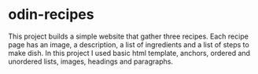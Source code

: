 # odin-recipes
This project builds a simple website that gather three recipes. Each recipe page has an image, a description, a list of ingredients and a list of steps to make dish.
In this project I used basic html template, anchors, ordered and unordered lists, images, headings and paragraphs.